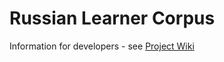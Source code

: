# Russian Learner Corpus

Information for developers - see [Project Wiki](https://github.com/elmiram/russian_learner_corpus/wiki)
